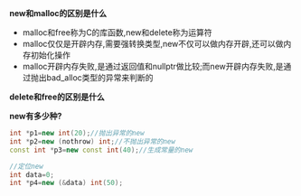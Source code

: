 **new和malloc的区别是什么**

* malloc和free称为C的库函数,new和delete称为运算符
* malloc仅仅是开辟内存,需要强转换类型,new不仅可以做内存开辟,还可以做内存初始化操作
* malloc开辟内存失败,是通过返回值和nullptr做比较;而new开辟内存失败,是通过抛出bad_alloc类型的异常来判断的

**delete和free的区别是什么**



**new有多少种?**

```cpp
int *p1=new int(20);//抛出异常的new
int *p2=new (nothrow) int;//不抛出异常的new
const int *p3=new const int(40);//生成常量的new

//定位new
int data=0;
int *p4=new (&data) int(50);
```

